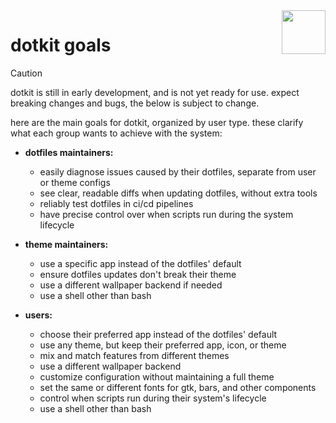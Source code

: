 <img src="https://www.dotkit.app/dk-logo.svg" width="70" align="right">

# dotkit goals

> [!CAUTION]
> dotkit is still in early development, and is not yet ready for use.
> expect breaking changes and bugs, the below is subject to change.

here are the main goals for dotkit, organized by user type. these clarify what each group wants to achieve with the system:

- **dotfiles maintainers:**
  - easily diagnose issues caused by their dotfiles, separate from user or theme configs
  - see clear, readable diffs when updating dotfiles, without extra tools
  - reliably test dotfiles in ci/cd pipelines
  - have precise control over when scripts run during the system lifecycle

- **theme maintainers:**
  - use a specific app instead of the dotfiles' default
  - ensure dotfiles updates don't break their theme
  - use a different wallpaper backend if needed
  - use a shell other than bash

- **users:**
  - choose their preferred app instead of the dotfiles' default
  - use any theme, but keep their preferred app, icon, or theme
  - mix and match features from different themes
  - use a different wallpaper backend
  - customize configuration without maintaining a full theme
  - set the same or different fonts for gtk, bars, and other components
  - control when scripts run during their system's lifecycle
  - use a shell other than bash
